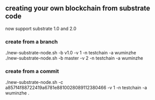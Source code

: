 ## creating your own blockchain from substrate code 

now support substrate 1.0 and 2.0

### create from a branch

  ./new-substrate-node.sh -b v1.0 -v 1 -n testchain -a wuminzhe  
  ./new-substrate-node.sh -b master -v 2 -n testchain -a wuminzhe

### create from a commit

  ./new-substrate-node.sh -c a857f4f88722419a6781e8810028089112380466 -v 1 -n testchain -a wuminzhe . 

